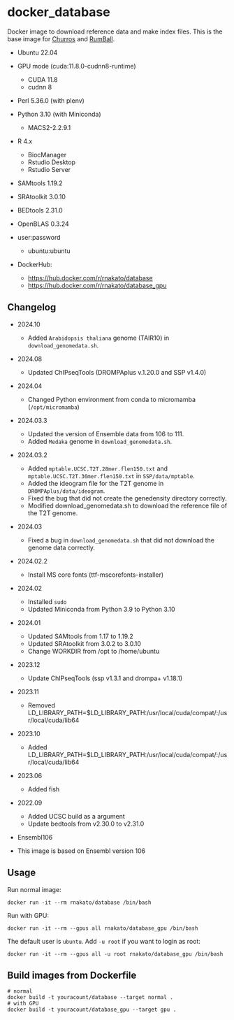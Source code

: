# docker_database

Docker image to download reference data and make index files.
This is the base image for [Churros](https://github.com/rnakato/Churros) and [RumBall](https://github.com/rnakato/RumBall).

- Ubuntu 22.04

- GPU mode (cuda:11.8.0-cudnn8-runtime)
   - CUDA 11.8
   - cudnn 8

- Perl 5.36.0 (with plenv)
- Python 3.10 (with Miniconda)
    - MACS2-2.2.9.1

- R 4.x
    - BiocManager
    - Rstudio Desktop
    - Rstudio Server

- SAMtools 1.19.2
- SRAtoolkit 3.0.10
- BEDtools 2.31.0
- OpenBLAS 0.3.24

- user:password
    - ubuntu:ubuntu

- DockerHub:
  - https://hub.docker.com/r/rnakato/database
  - https://hub.docker.com/r/rnakato/database_gpu


## Changelog

- 2024.10
  - Added `Arabidopsis thaliana` genome (TAIR10) in `download_genomedata.sh`.

- 2024.08
  - Updated ChIPseqTools (DROMPAplus v.1.20.0 and SSP v1.4.0)

- 2024.04
  - Changed Python environment from conda to micromamba (`/opt/micromamba`)

- 2024.03.3
  - Updated the version of Ensemble data from 106 to 111.
  - Added `Medaka` genome in `download_genomedata.sh`.

- 2024.03.2
  - Added `mptable.UCSC.T2T.28mer.flen150.txt` and `mptable.UCSC.T2T.36mer.flen150.txt` in `SSP/data/mptable`.
  - Added the ideogram file for the T2T genome in `DROMPAplus/data/ideogram`.
  - Fixed the bug that did not create the genedensity directory correctly.
  - Modified download_genomedata.sh to download the reference file of the T2T genome.

- 2024.03
  - Fixed a bug in `download_genomedata.sh` that did not download the genome data correctly.

- 2024.02.2
  - Install MS core fonts (ttf-mscorefonts-installer)

- 2024.02
  - Installed `sudo`
  - Updated Miniconda from Python 3.9 to Python 3.10

- 2024.01
  - Updated SAMtools from 1.17 to 1.19.2
  - Updated SRAtoolkit from 3.0.2 to 3.0.10
  - Change WORKDIR from /opt to /home/ubuntu

- 2023.12
  - Update ChIPseqTools (ssp v1.3.1 and drompa+ v1.18.1)

- 2023.11
  - Removed LD_LIBRARY_PATH=$LD_LIBRARY_PATH:/usr/local/cuda/compat/:/usr/local/cuda/lib64

- 2023.10
  - Added LD_LIBRARY_PATH=$LD_LIBRARY_PATH:/usr/local/cuda/compat/:/usr/local/cuda/lib64

- 2023.06
  - Added fish

- 2022.09
    - Added UCSC build as a argument
    - Update bedtools from v2.30.0 to v2.31.0

- Ensembl106
- This image is based on Ensembl version 106


## Usage

Run normal image:

    docker run -it --rm rnakato/database /bin/bash

Run with GPU:

    docker run -it --rm --gpus all rnakato/database_gpu /bin/bash

The default user is `ubuntu`. Add `-u root` if you want to login as root:

    docker run -it --rm --gpus all -u root rnakato/database_gpu /bin/bash

## Build images from Dockerfile

    # normal
    docker build -t youracount/database --target normal .
    # with GPU
    docker build -t youracount/database_gpu --target gpu .
